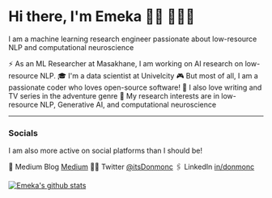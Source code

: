 # Hi there, I'm Emeka 👋🏾 👩🏾‍💻

I am a machine learning research engineer passionate about low-resource NLP and computational neuroscience


⚡️ As an ML Researcher at Masakhane, I am working on AI research on low-resource NLP.
🎓 I'm a data scientist at Univelcity
🎮 But most of all, I am a passionate coder who loves open-source software!
📖 I also love writing and TV series in the adventure genre
🌱 My research interests are in low-resource NLP, Generative AI, and computational neuroscience

----

### Socials

I am also more active on social platforms than I should be!

📝 Medium Blog [Medium](https://medium.com/@itsdonmonc)
👨‍💻 Twitter [@itsDonmonc](https://twitter.com/itsDonmonc)
🖇️ LinkedIn [in/donmonc](https://www.linkedin.com/in/Donmonc)


[![Emeka's github stats](https://github-readme-stats.vercel.app/api?username=donmonc&show_icons=true&title_color=fff&icon_color=79ff97&text_color=9f9f9f&bg_color=151515)](https://github.com/donmonc/)
